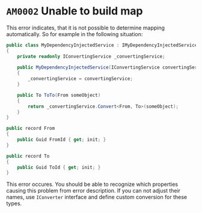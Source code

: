 # ``AM0002`` Unable to build map
This error indicates, that it is not possible to determine mapping automatically. So for example in the following situation:
```csharp
public class MyDependencyInjectedService : IMyDependencyInjectedService
{
    private readonly IConvertingService _convertingService;
    
    public MyDependencyInjectedService(IConvertingService convertingService)
    {
        _convertingService = convertingService;
    }

    public To ToTo(From someObject)
    {
        return _convertingService.Convert<From, To>(someObject);
    }
}

public record From
{
    public Guid FromId { get; init; }
}

public record To
{
    public Guid ToId { get; init; }
}
```

This error occures. You should be able to recognize which properties causing this problem from error description. If you can not adjust their names, use ``IConverter`` interface and define custom conversion for these types.